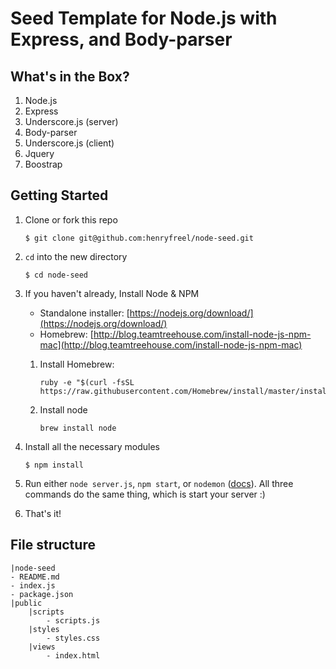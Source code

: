 # Seed Template for Node.js with Express, and Body-parser

## What's in the Box?

1. Node.js
2. Express
3. Underscore.js (server)
4. Body-parser
5. Underscore.js (client)
6. Jquery
7. Boostrap



## Getting Started

1. Clone or fork this repo
	```
	$ git clone git@github.com:henryfreel/node-seed.git
	```

2. `cd` into the new directory
	```
	$ cd node-seed
	```

3. If you haven't already, Install Node & NPM
 	* Standalone installer: [https://nodejs.org/download/](https://nodejs.org/download/)
 	* Homebrew: [http://blog.teamtreehouse.com/install-node-js-npm-mac](http://blog.teamtreehouse.com/install-node-js-npm-mac)
    1. Install Homebrew:

        ```
        ruby -e "$(curl -fsSL https://raw.githubusercontent.com/Homebrew/install/master/install)"
        ```

    2. Install node

        ```
        brew install node
        ```

4. Install all the necessary modules
	```
	$ npm install
	```

5. Run either `node server.js`, `npm start`, or `nodemon` (<a href="http://nodemon.io" target="_blank">docs</a>). All three commands do the same thing, which is start your server :)

6. That's it!


## File structure

```
|node-seed
- README.md
- index.js
- package.json
|public
	|scripts
		- scripts.js
	|styles
		- styles.css
	|views
		- index.html

```